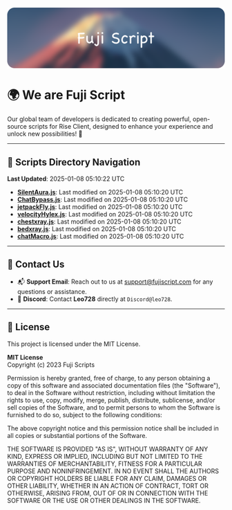 ![Banner](.github/b.webp)

# 🌍 **We are Fuji Script**

Our global team of developers is dedicated to creating powerful, open-source scripts for Rise Client, designed to enhance your experience and unlock new possibilities! 🌟

---
<!-- SCRIPTS_NAVIGATION_START -->
## 📂 **Scripts Directory Navigation**

**Last Updated**: 2025-01-08 05:10:22 UTC

- **[SilentAura.js](scripts/SilentAura.js)**: Last modified on 2025-01-08 05:10:20 UTC
- **[ChatBypass.js](scripts/ChatBypass.js)**: Last modified on 2025-01-08 05:10:20 UTC
- **[jetpackFly.js](scripts/jetpackFly.js)**: Last modified on 2025-01-08 05:10:20 UTC
- **[velocityHylex.js](scripts/velocityHylex.js)**: Last modified on 2025-01-08 05:10:20 UTC
- **[chestxray.js](scripts/chestxray.js)**: Last modified on 2025-01-08 05:10:20 UTC
- **[bedxray.js](scripts/bedxray.js)**: Last modified on 2025-01-08 05:10:20 UTC
- **[chatMacro.js](scripts/chatMacro.js)**: Last modified on 2025-01-08 05:10:20 UTC

<!-- SCRIPTS_NAVIGATION_END -->

---

## 💬 **Contact Us**  
- 📬 **Support Email**: Reach out to us at [support@fujiscript.com](mailto:support@fujiscript.com) for any questions or assistance.  
- 💬 **Discord**: Contact **Leo728** directly at `Discord@leo728`.

---

## 📜 **License**

This project is licensed under the MIT License.  

**MIT License**  
Copyright (c) 2023 Fuji Scripts  

Permission is hereby granted, free of charge, to any person obtaining a copy of this software and associated documentation files (the "Software"), to deal in the Software without restriction, including without limitation the rights to use, copy, modify, merge, publish, distribute, sublicense, and/or sell copies of the Software, and to permit persons to whom the Software is furnished to do so, subject to the following conditions:  

The above copyright notice and this permission notice shall be included in all copies or substantial portions of the Software.  

THE SOFTWARE IS PROVIDED "AS IS", WITHOUT WARRANTY OF ANY KIND, EXPRESS OR IMPLIED, INCLUDING BUT NOT LIMITED TO THE WARRANTIES OF MERCHANTABILITY, FITNESS FOR A PARTICULAR PURPOSE AND NONINFRINGEMENT. IN NO EVENT SHALL THE AUTHORS OR COPYRIGHT HOLDERS BE LIABLE FOR ANY CLAIM, DAMAGES OR OTHER LIABILITY, WHETHER IN AN ACTION OF CONTRACT, TORT OR OTHERWISE, ARISING FROM, OUT OF OR IN CONNECTION WITH THE SOFTWARE OR THE USE OR OTHER DEALINGS IN THE SOFTWARE.  
